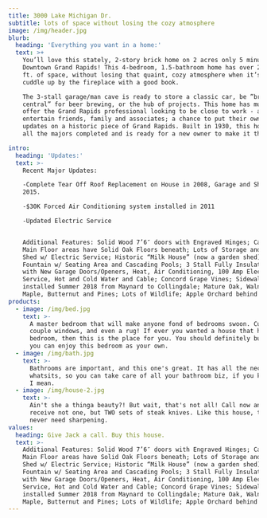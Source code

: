 ```yaml
---
title: 3000 Lake Michigan Dr.
subtitle: lots of space without losing the cozy atmosphere
image: /img/header.jpg
blurb:
  heading: 'Everything you want in a home:'
  text: >+
    You’ll love this stately, 2-story brick home on 2 acres only 5 minutes from
    Downtown Grand Rapids! This 4-bedroom, 1.5-bathroom home has over 2,400 sq.
    ft. of space, without losing that quaint, cozy atmosphere when it’s time to
    cuddle up by the fireplace with a good book. 

    The 3-stall garage/man cave is ready to store a classic car, be ”brew
    central” for beer brewing, or the hub of projects. This home has much to
    offer the Grand Rapids professional looking to be close to work - a place to
    entertain friends, family and associates; a chance to put their own unique
    updates on a historic piece of Grand Rapids. Built in 1930, this home has
    all the majors completed and is ready for a new owner to make it their own!

intro:
  heading: 'Updates:'
  text: >-
    Recent Major Updates:

    -Complete Tear Off Roof Replacement on House in 2008, Garage and Shed in
    2015. 

    -$30K Forced Air Conditioning system installed in 2011

    -Updated Electric Service


    Additional Features: Solid Wood 7’6″ doors with Engraved Hinges; Carpeted
    Main Floor areas have Solid Oak Floors beneath; Lots of Storage and Closets;
    Shed w/ Electric Service; Historic “Milk House” (now a garden shed);
    Fountain w/ Seating Area and Cascading Pools; 3 Stall Fully Insulated Garage
    with New Garage Doors/Openers, Heat, Air Conditioning, 100 Amp Electric
    Service, Hot and Cold Water and Cable; Concord Grape Vines; Sidewalk to be
    installed Summer 2018 from Maynard to Collingdale; Mature Oak, Walnut,
    Maple, Butternut and Pines; Lots of Wildlife; Apple Orchard behind home.
products:
  - image: /img/bed.jpg
    text: >-
      A master bedroom that will make anyone fond of bedrooms swoon. Cute bed, a
      couple windows, and even a rug! If ever you wanted a house that had a
      bedroom, then this is the place for you. You should definitely buy it so
      you can enjoy this bedroom as your own.
  - image: /img/bath.jpg
    text: >-
      Bathrooms are important, and this one's great. It has all the necessary
      whatsits, so you can take care of all your bathroom biz, if you know what
      I mean. 
  - image: /img/house-2.jpg
    text: >-
      Ain't she a thinga beauty?! But wait, that's not all! Call now and you'll
      receive not one, but TWO sets of steak knives. Like this house, they'll
      never need sharpening. 
values:
  heading: Give Jack a call. Buy this house.
  text: >-
    Additional Features: Solid Wood 7’6″ doors with Engraved Hinges; Carpeted
    Main Floor areas have Solid Oak Floors beneath; Lots of Storage and Closets;
    Shed w/ Electric Service; Historic “Milk House” (now a garden shed);
    Fountain w/ Seating Area and Cascading Pools; 3 Stall Fully Insulated Garage
    with New Garage Doors/Openers, Heat, Air Conditioning, 100 Amp Electric
    Service, Hot and Cold Water and Cable; Concord Grape Vines; Sidewalk to be
    installed Summer 2018 from Maynard to Collingdale; Mature Oak, Walnut,
    Maple, Butternut and Pines; Lots of Wildlife; Apple Orchard behind home.
---
```



